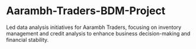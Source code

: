 # Aarambh-Traders-BDM-Project
Led data analysis initiatives for Aarambh Traders, focusing on inventory management and credit analysis to enhance business decision-making and financial stability.

